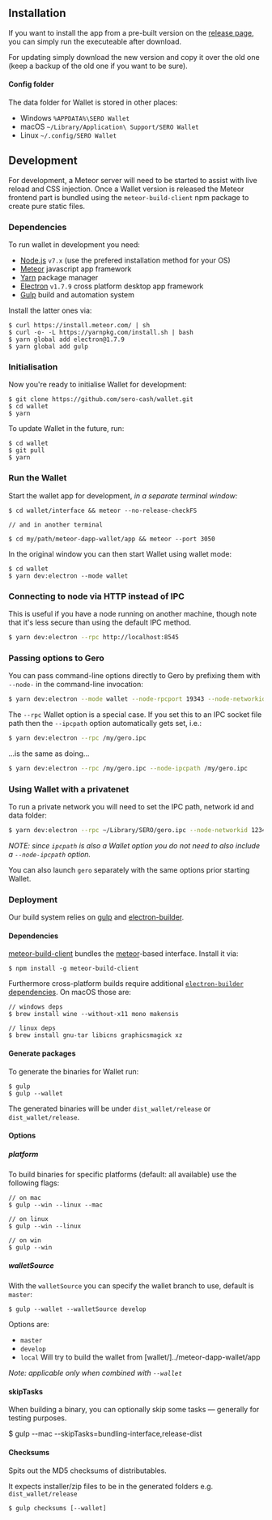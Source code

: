 ## Installation

If you want to install the app from a pre-built version on the [release page](https://github.com/sero-cash/wallet/releases),
you can simply run the executeable after download.

For updating simply download the new version and copy it over the old one (keep a backup of the old one if you want to be sure).

#### Config folder
The data folder for Wallet is stored in other places:

- Windows `%APPDATA%\SERO Wallet`
- macOS `~/Library/Application\ Support/SERO Wallet`
- Linux `~/.config/SERO Wallet`


## Development

For development, a Meteor server will need to be started to assist with live reload and CSS injection.
Once a Wallet version is released the Meteor frontend part is bundled using the `meteor-build-client` npm package to create pure static files.

### Dependencies

To run wallet in development you need:

- [Node.js](https://nodejs.org) `v7.x` (use the prefered installation method for your OS)
- [Meteor](https://www.meteor.com/install) javascript app framework
- [Yarn](https://yarnpkg.com/) package manager
- [Electron](http://electron.atom.io/) `v1.7.9` cross platform desktop app framework
- [Gulp](http://gulpjs.com/) build and automation system

Install the latter ones via:

    $ curl https://install.meteor.com/ | sh
    $ curl -o- -L https://yarnpkg.com/install.sh | bash
    $ yarn global add electron@1.7.9
    $ yarn global add gulp

### Initialisation

Now you're ready to initialise Wallet for development:

    $ git clone https://github.com/sero-cash/wallet.git
    $ cd wallet
    $ yarn

To update Wallet in the future, run:

    $ cd wallet
    $ git pull
    $ yarn

### Run the Wallet

Start the wallet app for development, *in a separate terminal window:*

    $ cd wallet/interface && meteor --no-release-checkFS

    // and in another terminal

    $ cd my/path/meteor-dapp-wallet/app && meteor --port 3050

In the original window you can then start Wallet using wallet mode:

    $ cd wallet
    $ yarn dev:electron --mode wallet


### Connecting to node via HTTP instead of IPC

This is useful if you have a node running on another machine, though note that
it's less secure than using the default IPC method.

```bash
$ yarn dev:electron --rpc http://localhost:8545
```


### Passing options to Gero

You can pass command-line options directly to Gero by prefixing them with `--node-` in
the command-line invocation:

```bash
$ yarn dev:electron --mode wallet --node-rpcport 19343 --node-networkid 2
```

The `--rpc` Wallet option is a special case. If you set this to an IPC socket file
path then the `--ipcpath` option automatically gets set, i.e.:

```bash
$ yarn dev:electron --rpc /my/gero.ipc
```

...is the same as doing...


```bash
$ yarn dev:electron --rpc /my/gero.ipc --node-ipcpath /my/gero.ipc
```

### Using Wallet with a privatenet

To run a private network you will need to set the IPC path, network id and data
folder:

```bash
$ yarn dev:electron --rpc ~/Library/SERO/gero.ipc --node-networkid 1234 --node-datadir ~/Library/SERO/privatenet
```

_NOTE: since `ipcpath` is also a Wallet option you do not need to also include a
`--node-ipcpath` option._

You can also launch `gero` separately with the same options prior starting
Wallet.


### Deployment

Our build system relies on [gulp](http://gulpjs.com/) and [electron-builder](https://github.com/electron-userland/electron-builder/).

#### Dependencies

[meteor-build-client](https://github.com/frozeman/meteor-build-client) bundles the [meteor](https://www.meteor.com/)-based interface. Install it via:

    $ npm install -g meteor-build-client

Furthermore cross-platform builds require additional [`electron-builder` dependencies](https://github.com/electron-userland/electron-builder/wiki/Multi-Platform-Build#linux). On macOS those are:

    // windows deps
    $ brew install wine --without-x11 mono makensis

    // linux deps
    $ brew install gnu-tar libicns graphicsmagick xz

#### Generate packages

To generate the binaries for Wallet run:

    $ gulp
    $ gulp --wallet

The generated binaries will be under `dist_wallet/release` or `dist_wallet/release`.


#### Options

##### platform

To build binaries for specific platforms (default: all available) use the following flags:

    // on mac
    $ gulp --win --linux --mac

    // on linux
    $ gulp --win --linux

    // on win
    $ gulp --win

##### walletSource

With the `walletSource` you can specify the wallet branch to use, default is `master`:

    $ gulp --wallet --walletSource develop


Options are:

- `master`
- `develop`
- `local` Will try to build the wallet from [wallet/]../meteor-dapp-wallet/app

*Note: applicable only when combined with `--wallet`*

#### skipTasks

When building a binary, you can optionally skip some tasks — generally for testing purposes.

  $ gulp --mac --skipTasks=bundling-interface,release-dist

#### Checksums

Spits out the MD5 checksums of distributables.

It expects installer/zip files to be in the generated folders e.g. `dist_wallet/release`

    $ gulp checksums [--wallet]


